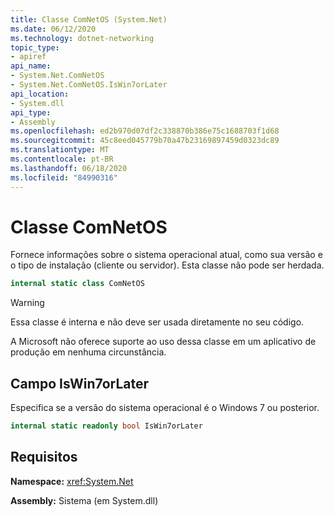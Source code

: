 ```yaml
---
title: Classe ComNetOS (System.Net)
ms.date: 06/12/2020
ms.technology: dotnet-networking
topic_type:
- apiref
api_name:
- System.Net.ComNetOS
- System.Net.ComNetOS.IsWin7orLater
api_location:
- System.dll
api_type:
- Assembly
ms.openlocfilehash: ed2b970d07df2c338870b386e75c1688703f1d68
ms.sourcegitcommit: 45c8eed045779b70a47b23169897459d0323dc89
ms.translationtype: MT
ms.contentlocale: pt-BR
ms.lasthandoff: 06/18/2020
ms.locfileid: "84990316"
---
```

# <a name="comnetos-class"></a>Classe ComNetOS

Fornece informações sobre o sistema operacional atual, como sua versão e o tipo de instalação (cliente ou servidor). Esta classe não pode ser herdada.
  
```csharp  
internal static class ComNetOS
```

> [!WARNING]
> Essa classe é interna e não deve ser usada diretamente no seu código.
>
> A Microsoft não oferece suporte ao uso dessa classe em um aplicativo de produção em nenhuma circunstância.

## <a name="iswin7orlater-field"></a>Campo IsWin7orLater

Especifica se a versão do sistema operacional é o Windows 7 ou posterior.

```csharp
internal static readonly bool IsWin7orLater
```

## <a name="requirements"></a>Requisitos

**Namespace:** <xref:System.Net>

**Assembly:** Sistema (em System.dll)
